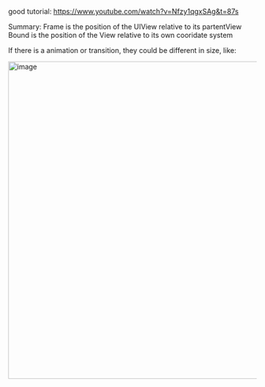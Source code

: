 good tutorial: https://www.youtube.com/watch?v=Nfzy1qgxSAg&t=87s

Summary:
Frame is the position of the UIView relative to its partentView
Bound is the position of the View relative to its own cooridate system

If there is a animation or transition, they could be different in size, like:

<img width="643" alt="image" src="https://user-images.githubusercontent.com/81428296/183469127-0ab06b2c-6a12-4cbc-9575-592d55144801.png">

